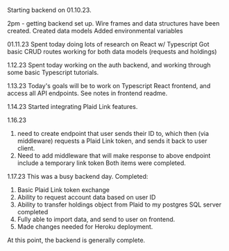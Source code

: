 Starting backend on 01.10.23.

2pm - getting backend set up. Wire frames and data structures have been created.
Created data models
Added environmental variables

01.11.23
Spent today doing lots of research on React w/ Typescript
Got basic CRUD routes working for both data models (requests and holdings)

1.12.23
Spent today working on the auth backend, and working through some basic Typescript tutorials.

1.13.23
Today's goals will be to work on Typescript React frontend, and access all API endpoints. See notes in frontend readme.

1.14.23
Started integrating Plaid Link features.

1.16.23
1. need to create endpoint that user sends their ID to, which then (via middleware) requests a Plaid Link token, and sends it back to user client.
2. Need to add middleware that will make response to above endpoint include a temporary link token
Both items were completed.

1.17.23
This was a busy backend day. Completed:
1. Basic Plaid Link token exchange
2. Ability to request account data based on user ID
3. Ability to transfer holdings object from Plaid to my postgres SQL server completed
4. Fully able to import data, and send to user on frontend.
5. Made changes needed for Heroku deployment.

At this point, the backend is generally complete.